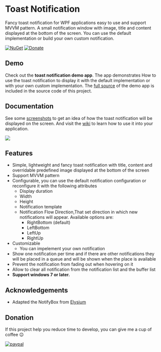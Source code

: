 # Toast Notification
Fancy toast notification for WPF applications easy to use and support MVVM pattern. A small notification window with image, title and content displayed at the bottom of the screen. You can use the default implementation or build your own custom notification.

[![NuGet](https://img.shields.io/nuget/dt/WPFNotification.svg)](https://www.nuget.org/packages/WPFNotification)
[![Donate](https://img.shields.io/badge/Donate-PayPal-green.svg)](https://www.paypal.com/paypalme/MuhammadMAhmed)

## Demo
Check out the **toast notification demo app**. The app demonstrates How to use the toast notification to display it with the default implementation or with your own custom implementation. The [full source](https://github.com/muhammad-magdy/WPFToastNotification/tree/master/1.0/WPFNotification/WPFNotificationDemo) of the demo app is included in the source code of this project.

## Documentation
See some [screenshots](https://github.com/muhammad-magdy/WPFToastNotification/wiki/Screenshots) to get an idea of how the toast notification will be displayed on the screen. And visit the [wiki](https://github.com/muhammad-magdy/WPFToastNotification/wiki) to learn how to use it into your application.

![](https://raw.githubusercontent.com/muhammad-magdy/WPFToastNotification/master/images/MailNotification_intro.png)

## Features
* Simple, lightweight and fancy toast notification with title, content and overridable predefined image displayed at the bottom of the screen
* Support MVVM pattern
* Configurable, you can use the default notification configuration or reconfigure it with the following attributes 
  * Display duration
  * Width
  * Height
  * Notification template 
  * Notification Flow Direction,That set direction in which new notifications will appear. Available options are:
    * RightBottom (default)
    * LeftBottom
    * LeftUp
    * RightUp
* Customizable
  * You can impelement your own notification
* Show one notification per time and if there are other notifications they will be placed in a queue and will be shown when the place is available
* Prevent the notification from fading out when hovering on it
* Allow to clear all notification from the notification list and the buffer list
* **Support windows 7 or later.** 

## Acknowledgements
* Adapted the NotifyBox from [Elysium](https://elysiumextra.codeplex.com)

## Donation
If this project help you reduce time to develop, you can give me a cup of coffee &#128521;

[![paypal](https://www.paypalobjects.com/en_US/i/btn/btn_donateCC_LG.gif)](https://www.paypal.com/paypalme/MuhammadMAhmed)


